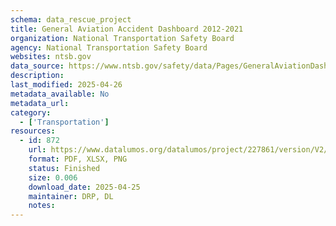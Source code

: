 ```yaml
---
schema: data_rescue_project 
title: General Aviation Accident Dashboard 2012-2021
organization: National Transportation Safety Board
agency: National Transportation Safety Board
websites: ntsb.gov
data_source: https://www.ntsb.gov/safety/data/Pages/GeneralAviationDashboard.aspx#AVSpreadsheet
description: 
last_modified: 2025-04-26
metadata_available: No
metadata_url: 
category:
  - ['Transportation'] 
resources:
  - id: 872
    url: https://www.datalumos.org/datalumos/project/227861/version/V2/view
    format: PDF, XLSX, PNG
    status: Finished
    size: 0.006
    download_date: 2025-04-25
    maintainer: DRP, DL
    notes: 
---
```

